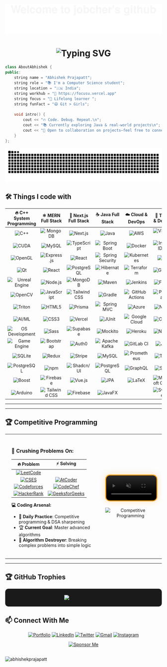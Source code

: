 ![MasterHead](https://raw.githubusercontent.com/BEPb/BEPb/5c63fa170d1cbbb0b1974f05a3dbe6aca3f5b7f3/assets/Bottom_up.svg)

<h1 align="center">
  <img src="https://readme-typing-svg.herokuapp.com?font=Fira+Code&size=35&pause=1000&color=e6e6e6&center=true&vCenter=true&width=600&lines=Hey+There!+👋;I'm+Abhishek+Prajapatt;Competitive+Coder+🔥;Full+Stack+Developer;Problem+Solver+💪" alt="Typing SVG" />
</h1>

<!-- - 📚 I'm a Computer Science student in <img src="https://cdn-icons-png.flaticon.com/512/197/197419.png" width="15"/> India.
- 🌱 I’m currently working on my Java skills
- 😄 Fun fact: I flirt better with Git than with girls. -->

```c++
class AboutAbhishek {
public:
    string name = "Abhishek Prajapatt";
    string role = "📚 I'm a Computer Science student";
    string location = "🇮🇳 India";
    string workhub = "🌿 https://focusu.vercel.app"
    string focus = "🌱 Lifelong learner ";
    string funFact = "😄 Git > Girls";

    void intro() {
        cout << "🔥 Code. Debug. Repeat.\n";
        cout << "📚 Currently exploring Java & real-world projects\n";
        cout << "🤝 Open to collaboration on projects—feel free to connect\n";
    }
};
```


<div align="center">
  <picture>
    <source media="(prefers-color-scheme: dark)" srcset="https://github.com/abhishekprajapatt/abhishekprajapatt/blob/output/github-snake-dark.svg" />
    <source media="(prefers-color-scheme: light)" srcset="https://github.com/abhishekprajapatt/abhishekprajapatt/blob/output/github-snake.svg" />
    <img alt="github-snake" src="https://github.com/abhishekprajapatt/abhishekprajapatt/blob/output/github-snake.svg" />
</picture>
</div>

## 🛠️ Things I code with

| **🔥 C++ System Programming** | **⚛️ MERN Full Stack** | **🌟 Next.js Full Stack** | **☕ Java Full Stack** | **☁️ Cloud & DevOps** | **🎨 Tools & Design** | **🧩 Others Basic** |
|:---:|:---:|:---:|:---:|:---:|:---:|:---:|
| ![C++](https://img.shields.io/badge/-C++-00599C?style=flat-square&logo=cplusplus&logoColor=white) | ![MongoDB](https://img.shields.io/badge/-MongoDB-47A248?style=flat-square&logo=mongodb&logoColor=white) | ![Next.js](https://img.shields.io/badge/-Next.js-000000?style=flat-square&logo=nextdotjs&logoColor=white) | ![Java](https://img.shields.io/badge/-Java-blue?style=flat-square&logo=coffeescript&logoColor=white) | ![AWS](https://img.shields.io/badge/-AWS-232F3E?style=flat-square&logo=amazon-aws&logoColor=white) | ![VSCode](https://img.shields.io/badge/-VSCode-007ACC?style=flat-square&logo=visual-studio-code&logoColor=white) | ![Python](https://img.shields.io/badge/-Python-3776AB?style=flat-square&logo=python&logoColor=white)
| ![CUDA](https://img.shields.io/badge/-CUDA-76B900?style=flat-square&logo=nvidia&logoColor=white) | ![MySQL](https://img.shields.io/badge/-MySQL-4479A1?style=flat-square&logo=mysql&logoColor=white) | ![TypeScript](https://img.shields.io/badge/-TypeScript-007ACC?style=flat-square&logo=typescript&logoColor=white) | ![Spring Boot](https://img.shields.io/badge/-Spring_Boot-6DB33F?style=flat-square&logo=spring-boot&logoColor=white) | ![Docker](https://img.shields.io/badge/-Docker-2496ED?style=flat-square&logo=docker&logoColor=white) | ![IntelliJ IDEA](https://img.shields.io/badge/-IntelliJ_IDEA-000000?style=flat-square&logo=intellij-idea&logoColor=white) | ![Django](https://img.shields.io/badge/-Django-092E20?style=flat-square&logo=django&logoColor=white)
| ![OpenGL](https://img.shields.io/badge/-OpenGL-5586A4?style=flat-square&logo=opengl&logoColor=white) | ![Express.js](https://img.shields.io/badge/-Express.js-000000?style=flat-square&logo=express&logoColor=white) | ![React](https://img.shields.io/badge/-React-45b8d8?style=flat-square&logo=react&logoColor=white) | ![Spring Security](https://img.shields.io/badge/-Spring%20Security-6DB33F?style=flat-square&logo=springsecurity&logoColor=white) | ![Kubernetes](https://img.shields.io/badge/-Kubernetes-326CE5?style=flat-square&logo=kubernetes&logoColor=white) | ![Git](https://img.shields.io/badge/-Git-F05032?style=flat-square&logo=git&logoColor=white) | ![Flask](https://img.shields.io/badge/-Flask-000000?style=flat-square&logo=flask&logoColor=white)
| ![Qt](https://img.shields.io/badge/-Qt-41CD52?style=flat-square&logo=qt&logoColor=white) | ![React](https://img.shields.io/badge/-React-45b8d8?style=flat-square&logo=react&logoColor=white) | ![PostgreSQL](https://img.shields.io/badge/-PostgreSQL-336791?style=flat-square&logo=postgresql&logoColor=white) | ![Hibernate](https://img.shields.io/badge/-Hibernate-59666C?style=flat-square&logo=hibernate&logoColor=white) | ![Terraform](https://img.shields.io/badge/-Terraform-623CE4?style=flat-square&logo=terraform&logoColor=white) | ![GitHub](https://img.shields.io/badge/-GitHub-181717?style=flat-square&logo=github&logoColor=white) | ![FastAPI](https://img.shields.io/badge/-FastAPI-009688?style=flat-square&logo=fastapi&logoColor=white)
| ![Unreal Engine](https://img.shields.io/badge/-Unreal%20Engine-313131?style=flat-square&logo=unrealengine&logoColor=white) | ![Node.js](https://img.shields.io/badge/-Node.js-43853d?style=flat-square&logo=Node.js&logoColor=white) | ![MongoDB](https://img.shields.io/badge/-MongoDB-47A248?style=flat-square&logo=mongodb&logoColor=white) | ![Maven](https://img.shields.io/badge/-Maven-C71A36?style=flat-square&logo=apachemaven&logoColor=white) | ![Jenkins](https://img.shields.io/badge/-Jenkins-D24939?style=flat-square&logo=jenkins&logoColor=white) | ![Figma](https://img.shields.io/badge/-Figma-F24E1E?style=flat-square&logo=figma&logoColor=white) | ![NumPy](https://img.shields.io/badge/-NumPy-013243?style=flat-square&logo=numpy&logoColor=white)
| ![OpenCV](https://img.shields.io/badge/-OpenCV-5C3EE8?style=flat-square&logo=opencv&logoColor=white) | ![JavaScript](https://img.shields.io/badge/-JavaScript-f0dc5c?style=flat-square&logo=javascript&logoColor=white) | ![Tailwind CSS](https://img.shields.io/badge/-Tailwind_CSS-38B2AC?style=flat-square&logo=tailwind-css&logoColor=white) | ![Gradle](https://img.shields.io/badge/-Gradle-02303A?style=flat-square&logo=gradle&logoColor=white) | ![GitHub Actions](https://img.shields.io/badge/-GitHub_Actions-2088FF?style=flat-square&logo=github-actions&logoColor=white) | ![Postman](https://img.shields.io/badge/-Postman-FF6C37?style=flat-square&logo=postman&logoColor=white) | ![Pandas](https://img.shields.io/badge/-Pandas-150458?style=flat-square&logo=pandas&logoColor=white)
| ![Triton](https://img.shields.io/badge/-Triton-76B900?style=flat-square&logo=nvidia&logoColor=white) | ![HTML5](https://img.shields.io/badge/-HTML5-E34F26?style=flat-square&logo=html5&logoColor=white) | ![Prisma](https://img.shields.io/badge/-Prisma-2D3748?style=flat-square&logo=prisma&logoColor=white) | ![Spring MVC](https://img.shields.io/badge/-Spring_MVC-6DB33F?style=flat-square&logo=spring&logoColor=white) | ![Azure](https://img.shields.io/badge/-Azure-0089D0?style=flat-square&logo=microsoft-azure&logoColor=white) | ![Nginx](https://img.shields.io/badge/-Nginx-009639?style=flat-square&logo=nginx&logoColor=white) | ![TensorFlow](https://img.shields.io/badge/-TensorFlow-FF6F00?style=flat-square&logo=tensorflow&logoColor=white)
| ![AI/ML](https://img.shields.io/badge/-AI/ML-FF6F61?style=flat-square&logo=tensorflow&logoColor=white) | ![CSS3](https://img.shields.io/badge/-CSS3-1572B6?style=flat-square&logo=css3&logoColor=white)  | ![Vercel](https://img.shields.io/badge/-Vercel-000000?style=flat-square&logo=vercel&logoColor=white) | ![JUnit](https://img.shields.io/badge/-JUnit-25A162?style=flat-square&logo=junit5&logoColor=white) | ![Google Cloud](https://img.shields.io/badge/-Google_Cloud-4285F4?style=flat-square&logo=google-cloud&logoColor=white) | ![Canva](https://img.shields.io/badge/-Canva-00C4CC?style=flat-square&logo=canva&logoColor=white) | ![Redis](https://img.shields.io/badge/-Redis-DC382D?style=flat-square&logo=redis&logoColor=white)
| ![OS Development](https://img.shields.io/badge/-OS_Dev-FFA500?style=flat-square&logo=linux&logoColor=white) | ![Sass](https://img.shields.io/badge/-Sass-CC6699?style=flat-square&logo=sass&logoColor=white) | ![Supabase](https://img.shields.io/badge/-Supabase-3ECF8E?style=flat-square&logo=supabase&logoColor=white) | ![Mockito](https://img.shields.io/badge/-Mockito-8A2BE2?style=flat-square) | ![Heroku](https://img.shields.io/badge/-Heroku-430098?style=flat-square&logo=heroku&logoColor=white) | ![Notion](https://img.shields.io/badge/-Notion-000000?style=flat-square&logo=notion&logoColor=white) | ![Rust](https://img.shields.io/badge/-Rust-000000?style=flat-square&logo=rust&logoColor=white)
| ![Game Engine](https://img.shields.io/badge/-Game_Engine-8A2BE2?style=flat-square&logo=unity&logoColor=white) | ![Bootstrap](https://img.shields.io/badge/-Bootstrap-7952B3?style=flat-square&logo=bootstrap&logoColor=white) | ![Auth0](https://img.shields.io/badge/-Auth0-EB5424?style=flat-square&logo=auth0&logoColor=white) | ![Apache Kafka](https://img.shields.io/badge/-Apache_Kafka-231F20?style=flat-square&logo=apache-kafka&logoColor=white) | ![GitLab CI](https://img.shields.io/badge/-GitLab_CI-FC6D26?style=flat-square&logo=gitlab&logoColor=white) | ![JIRA](https://img.shields.io/badge/-JIRA-0052CC?style=flat-square&logo=jira&logoColor=white) | ![Redis](https://img.shields.io/badge/-Redis-DC382D?style=flat-square&logo=redis&logoColor=white)
| ![SQLite](https://img.shields.io/badge/-SQLite-003B57?style=flat-square&logo=sqlite&logoColor=white) | ![Redux](https://img.shields.io/badge/-Redux-764ABC?style=flat-square&logo=redux&logoColor=white) | ![Stripe](https://img.shields.io/badge/-Stripe-008CDD?style=flat-square&logo=stripe&logoColor=white) | ![MySQL](https://img.shields.io/badge/-MySQL-4479A1?style=flat-square&logo=mysql&logoColor=white) | ![Prometheus](https://img.shields.io/badge/-Prometheus-E6522C?style=flat-square&logo=prometheus&logoColor=white) | ![Trello](https://img.shields.io/badge/-Trello-0052CC?style=flat-square&logo=trello&logoColor=white) | ![PyTorch](https://img.shields.io/badge/-PyTorch-EE4C2C?style=flat-square&logo=pytorch&logoColor=white)
| ![PostgreSQL](https://img.shields.io/badge/-PostgreSQL-336791?style=flat-square&logo=postgresql&logoColor=white) | ![npm](https://img.shields.io/badge/-npm-CB3837?style=flat-square&logo=npm&logoColor=white) | ![Shadcn/UI](https://img.shields.io/badge/-Shadcn%2FUI-111827?style=flat-square&logo=tailwindcss&logoColor=white) | ![PostgreSQL](https://img.shields.io/badge/-PostgreSQL-336791?style=flat-square&logo=postgresql&logoColor=white) | ![GraphQL](https://img.shields.io/badge/-GraphQL-E10098?style=flat-square&logo=graphql&logoColor=white) | ![Slack](https://img.shields.io/badge/-Slack-4A154B?style=flat-square&logo=slack&logoColor=white) | ![Hugging Face](https://img.shields.io/badge/-Hugging%20Face-FFD21F?style=flat-square&logo=huggingface&logoColor=black)
| ![Boost](https://img.shields.io/badge/-Boost-00599C?style=flat-square&logo=boost&logoColor=white) | ![Firebase](https://img.shields.io/badge/-Firebase-FFCA28?style=flat-square&logo=firebase&logoColor=black) | ![Vue.js](https://img.shields.io/badge/-Vue.js-4FC08D?style=flat-square&logo=vuedotjs&logoColor=white) | ![JPA](https://img.shields.io/badge/-JPA-007396?style=flat-square&logo=java&logoColor=white) | ![LaTeX](https://img.shields.io/badge/-LaTeX-008080?style=flat-square&logo=latex&logoColor=white) | ![Microsoft Office](https://img.shields.io/badge/-Microsoft%20Office-D83B01?style=flat-square&logo=microsoftoffice&logoColor=white) | ![BeautifulSoup](https://img.shields.io/badge/-BeautifulSoup-4B8BBE?style=flat-square&logo=python&logoColor=white)
| ![Arduino](https://img.shields.io/badge/-Arduino-00979D?style=flat-square&logo=arduino&logoColor=white) | ![Tailwind CSS](https://img.shields.io/badge/-Tailwind_CSS-38B2AC?style=flat-square&logo=tailwind-css&logoColor=white)  | ![Firebase](https://img.shields.io/badge/-Firebase-FFCA28?style=flat-square&logo=firebase&logoColor=black) | ![JavaFX](https://img.shields.io/badge/-JavaFX-007396?style=flat-square&logo=java&logoColor=white) | | ![Swagger](https://img.shields.io/badge/-Swagger-85EA2D?style=flat-square&logo=swagger&logoColor=black) | ![Go](https://img.shields.io/badge/-Go-00ADD8?style=flat-square&logo=go&logoColor=white)

---

---

## 🏆 Competitive Programming

<table align="center" style="border: none;">
  <tr>
    <td style="width: 60%; vertical-align: top; padding: 20px;">

### **🎯 Crushing Problems On:**

| **🔥 Problem** | **⚡ Solving** |
|:---:|:---:|
| [![LeetCode](https://img.shields.io/badge/LeetCode-FAC02E?style=for-the-badge&logo=leetcode&logoColor=black)](https://www.leetcode.com/O1Legend)
| [![CSES](https://img.shields.io/badge/CSES-3949AB?style=for-the-badge&logo=codeforces&logoColor=white)](https://cses.fi/user/O1Legend) | [![AtCoder](https://img.shields.io/badge/AtCoder-1F8ACB?style=for-the-badge&logo=atcoder&logoColor=white)](https://atcoder.jp/users/O1Legend)
| [![Codeforces](https://img.shields.io/badge/Codeforces-1F8ACB?style=for-the-badge&logo=codeforces&logoColor=white)](https://codeforces.com/profile/O1Legend) | [![CodeChef](https://img.shields.io/badge/CodeChef-5B4638?style=for-the-badge&logo=codechef&logoColor=white)](https://www.codechef.com/users/O1Legend)
| [![HackerRank](https://img.shields.io/badge/HackerRank-2EC866?style=for-the-badge&logo=hackerrank&logoColor=white)](https://www.hackerrank.com/O1Legend) | [![GeeksforGeeks](https://img.shields.io/badge/GeeksforGeeks-0F9D58?style=for-the-badge&logo=geeksforgeeks&logoColor=white)](https://auth.geeksforgeeks.org/user/O1Legend)


**💻 Coding Arsenal:**
- 🎯 **Daily Practice**: Competitive programming & DSA sharpening
- 🏆 **Current Goal**: Master advanced algorithms
- 🧠 **Algorithm Destroyer**: Breaking complex problems into simple logic

</td>
    <td style="width: 40%; vertical-align: center; text-align: center; padding: 20px;">
      <video width="100%" src="https://github.com/user-attachments/assets/4580dbf4-3bc5-49f6-b08a-bff6dfff109d" autoplay loop muted playsinline style="border-radius: 15px; border: 3px solid #FFA116; box-shadow: 0 0 20px rgba(255, 161, 22, 0.3);"></video>
      <br><br>
      <img src="https://readme-typing-svg.herokuapp.com?font=Fira+Code&size=20&pause=1000&color=FFA116&center=true&vCenter=true&width=300&lines=🔥+ALGORITHM+DESTROYER;💪+PROBLEM+CRUSHER;⚡+CODE+WARRIOR;🦖+GODZILLA+CODER" alt="Competitive Programming" />
    </td>
  </tr>
</table>

---
<h2>🏆 GitHub Trophies</h2>
<div align="center" style="background-color:#1a1a1a; padding: 20px; border-radius: 10px;">
  <img src="https://github-profile-trophy.vercel.app/?username=abhishekprajapatt&show_icons=true&theme=radical&no-frame=true&no-bg=false&margin-w=8" alt="GitHub Trophies">
</div>


## 📫 Connect With Me
<div align="center">
  
[![Portfolio](https://img.shields.io/badge/Portfolio-000000?style=for-the-badge&logo=About.me&logoColor=white)](https://focusu.vercel.app)
[![LinkedIn](https://img.shields.io/badge/LinkedIn-0077B5?style=for-the-badge&logo=linkedin&logoColor=white)](https://www.linkedin.com/in/abhishek-p-801187293/)
[![Twitter](https://img.shields.io/badge/Twitter-1DA1F2?style=for-the-badge&logo=twitter&logoColor=white)](https://x.com/AbhishekPr41787)
[![Gmail](https://img.shields.io/badge/Gmail-D14836?style=for-the-badge&logo=gmail&logoColor=white)](mailto:prajapatiabhishek13988@gmail.com)
[![Instagram](https://img.shields.io/badge/Instagram-E4405F?style=for-the-badge&logo=instagram&logoColor=white)](https://www.instagram.com/abhishekprajapatt/)

[![Sponsor Me](https://img.shields.io/badge/Sponsor-Buy%20Me%20a%20Coffee-yellow?logo=buymeacoffee&style=for-the-badge)](https://buymeacoffee.com/abhishekprajapatt)
 <!-- <a href="https://github.com/abhishekprajapatt" target="_blank">
    <img alt="GitHub" src="https://img.shields.io/badge/github-%2312100E.svg?&style=for-the-badge&logo=github&logoColor=white" />
  </a>
  <a href="https://twitter.com/abhishek_prax" target="_blank">
    <img alt="Twitter" src="https://img.shields.io/badge/twitter-%231DA1F2.svg?&style=for-the-badge&logo=twitter&logoColor=white" />
  </a>
  <a href="https://www.linkedin.com/in/abhishekprajapatt" target="_blank">
    <img alt="LinkedIn" src="https://img.shields.io/badge/linkedin-%230077B5.svg?&style=for-the-badge&logo=linkedin&logoColor=white" />
  </a>
  <a href="https://instagram.com/abhishekprajapatt" target="_blank">
    <img alt="Instagram" src="https://img.shields.io/badge/instagram-%23E4405F.svg?&style=for-the-badge&logo=instagram&logoColor=white" />
  </a> -->
</div>

##
<p align="left"> 
  <img src="https://komarev.com/ghpvc/?username=abhishekprajapatt&label=Profile%20views&color=0e75b6&style=flat" alt="abhishekprajapatt" /> 
</p>

